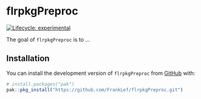 
<!-- README.md is generated from README.Rmd. Please edit that file -->

# flrpkgPreproc

<!-- badges: start -->

[![Lifecycle:
experimental](https://img.shields.io/badge/lifecycle-experimental-orange.svg)](https://lifecycle.r-lib.org/articles/stages.html#experimental)
<!-- badges: end -->

The goal of `flrpkgPreproc` is to …

## Installation

You can install the development version of `flrpkgPreproc` from
[GitHub](https://github.com/) with:

``` r
# install.packages("pak")
pak::pkg_install("https://github.com/FrankLef/flrpkgPreproc.git")
```

